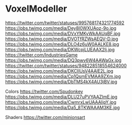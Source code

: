 # VoxelModeller

https://twitter.com/twitter/statuses/995768174321774592
https://pbs.twimg.com/media/Dey8I0WXUAoz-9o.jpg
https://pbs.twimg.com/media/DVxYMKyWkAAUqBF.jpg
https://pbs.twimg.com/media/DVOTfRZWsAEQV-D.jpg
https://pbs.twimg.com/media/DLO4z6uW0AALKE8.jpg
https://pbs.twimg.com/media/DKWcpjLUEAAX2Ij.jpg
https://twitter.com/IndustriesGame
https://pbs.twimg.com/media/DQ3pwv6W4AAWaGx.jpg
https://twitter.com/twitter/statuses/948228518554624000
https://pbs.twimg.com/media/DKCIIUsV4AAlE2L.jpg
https://pbs.twimg.com/media/Cp1QsmEVMAA9ZXm.jpg
https://pbs.twimg.com/media/DbTMS4kX4AU3jBV.jpg

Colors
https://twitter.com/Spudonkey
https://pbs.twimg.com/media/DLU27uPVYAAZImE.jpg
https://pbs.twimg.com/media/CwmrxLwUAAAIipY.jpg
https://pbs.twimg.com/media/Da5_8TKWAAAM3KE.jpg

Shaders
https://twitter.com/minionsart
